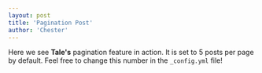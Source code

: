 ```yaml
---
layout: post
title: 'Pagination Post'
author: 'Chester'
---
```


Here we see **Tale's** pagination feature in action. It is set to 5 posts per page by default. Feel free to change this number in the `_config.yml` file!

